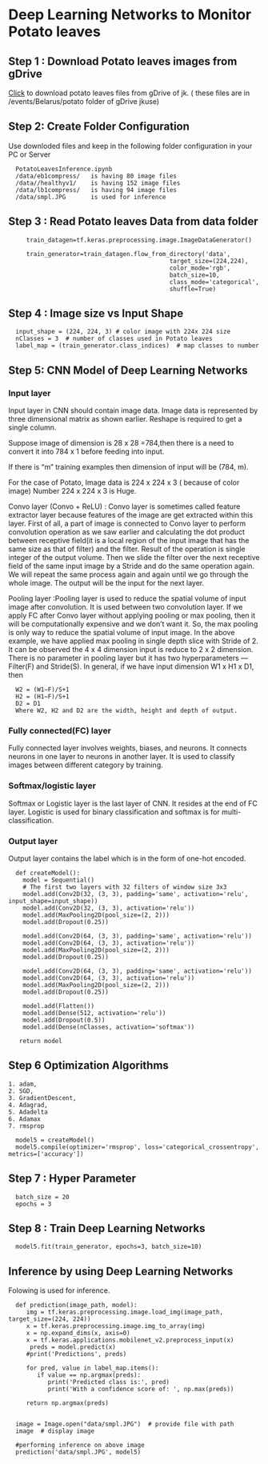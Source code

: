 

# Deep Learning Networks to Monitor Potato leaves 


## Step 1 : Download Potato leaves images from gDrive
   
  
[Click](https://drive.google.com/drive/folders/1_tvKRq8S6N_Je3Lbhhr3kdBUwmH8Luet?usp=share_link) to download potato leaves files from gDrive of jk.  ( these files are in /events/Belarus/potato folder of gDrive jkuse)

##  Step 2:  Create Folder Configuration

 Use downloded files and keep in the following folder configuration in your PC or Server
 
      PotatoLeavesInference.ipynb
      /data/eb1compress/   is having 80 image files
      /data//healthyv1/    is having 152 image files
      /data/lb1compress/   is having 94 image files
      /data/smpl.JPG       is used for inference
     
## Step 3 : Read Potato leaves Data from data folder

         train_datagen=tf.keras.preprocessing.image.ImageDataGenerator() 

         train_generator=train_datagen.flow_from_directory('data',
                                                 target_size=(224,224),
                                                 color_mode='rgb',
                                                 batch_size=10,
                                                 class_mode='categorical',
                                                 shuffle=True)
                                                 
##  Step 4 : Image size vs Input Shape
 
      input_shape = (224, 224, 3) # color image with 224x 224 size
      nClasses = 3  # number of classes used in Potato leaves
      label_map = (train_generator.class_indices)  # map classes to number
    
 
## Step 5:  CNN Model of Deep Learning Networks


### Input layer
Input layer in CNN should contain image data. Image data is represented by three dimensional matrix       as  shown earlier.  Reshape is required to  get a single column. 

Suppose image of dimension is 28 x 28 =784,then there is a  need to convert it into 784 x 1 before         feeding into input. 

If there is  “m” training     examples then dimension of input will be (784, m).

For the case of Potato,   Image data  is  224 x 224 x 3 ( because of color image)
Number  224 x 224 x 3  is Huge. 
  
Convo layer (Convo + ReLU) : Convo layer is sometimes called feature extractor layer because features of the image are get extracted within this layer. First of all, a part of image is connected to Convo layer to perform convolution operation as we saw earlier and calculating the dot product between receptive field(it is a local region of the input image that has the same size as that of filter) and the filter. Result of the operation is single integer of the output volume. Then we slide the filter over the next receptive field of the same input image by a Stride and do the same operation again. We will repeat the same process again and again until we go through the whole image. The output will be the input for the next layer.

Pooling layer :Pooling layer is used to reduce the spatial volume of input image after convolution. It is used between two convolution layer. If we apply FC after Convo layer without applying pooling or max pooling, then it will be computationally expensive and we don’t want it. So, the max pooling is only way to reduce the spatial volume of input image. In the above example, we have applied max pooling in single depth slice with Stride of 2. It can be observed the 4 x 4 dimension input is reduce to 2 x 2 dimension. There is no parameter in pooling layer but it has two hyperparameters — Filter(F) and Stride(S). In general, if we have input dimension W1 x H1 x D1, then

      W2 = (W1−F)/S+1
      H2 = (H1−F)/S+1
      D2 = D1
      Where W2, H2 and D2 are the width, height and depth of output.

### Fully connected(FC) layer 
Fully connected layer involves weights, biases, and neurons. It connects neurons in one layer to neurons in another layer. It is used to classify images between different category by training.

### Softmax/logistic layer 
Softmax or Logistic layer is the last layer of CNN. It resides at the end of FC layer. Logistic is used for binary classification and softmax is for multi-classification.

### Output layer
Output layer contains the label which is in the form of one-hot encoded.

      def createModel():
        model = Sequential()
        # The first two layers with 32 filters of window size 3x3
        model.add(Conv2D(32, (3, 3), padding='same', activation='relu', input_shape=input_shape))
        model.add(Conv2D(32, (3, 3), activation='relu'))
        model.add(MaxPooling2D(pool_size=(2, 2)))
        model.add(Dropout(0.25))

        model.add(Conv2D(64, (3, 3), padding='same', activation='relu'))
        model.add(Conv2D(64, (3, 3), activation='relu'))
        model.add(MaxPooling2D(pool_size=(2, 2)))
        model.add(Dropout(0.25))

        model.add(Conv2D(64, (3, 3), padding='same', activation='relu'))
        model.add(Conv2D(64, (3, 3), activation='relu'))
        model.add(MaxPooling2D(pool_size=(2, 2)))
        model.add(Dropout(0.25))

        model.add(Flatten())
        model.add(Dense(512, activation='relu'))
        model.add(Dropout(0.5))
        model.add(Dense(nClasses, activation='softmax'))
      
       return model

##  Step 6  Optimization Algorithms
    1. adam, 
    2. SGD, 
    3. GradientDescent, 
    4. Adagrad, 
    5. Adadelta 
    6. Adamax
    7. rmsprop

      model5 = createModel()
      model5.compile(optimizer='rmsprop', loss='categorical_crossentropy', metrics=['accuracy'])

## Step 7 : Hyper Parameter
 
      batch_size = 20
      epochs = 3
 
## Step 8 :  Train Deep Learning Networks

      model5.fit(train_generator, epochs=3, batch_size=10)

## Inference by using Deep Learning Networks 

 Folowing is used for  inference.  

      def prediction(image_path, model):
         img = tf.keras.preprocessing.image.load_img(image_path, target_size=(224, 224))
         x = tf.keras.preprocessing.image.img_to_array(img)
         x = np.expand_dims(x, axis=0)
         x = tf.keras.applications.mobilenet_v2.preprocess_input(x)
          preds = model.predict(x)
         #print('Predictions', preds)
    
         for pred, value in label_map.items():    
            if value == np.argmax(preds):
               print('Predicted class is:', pred)
               print('With a confidence score of: ', np.max(preds))
    
         return np.argmax(preds)
    

      image = Image.open("data/smpl.JPG")  # provide file with path
      image  # display image 
      
      #performing inference on above image
      prediction('data/smpl.JPG', model5)
 
